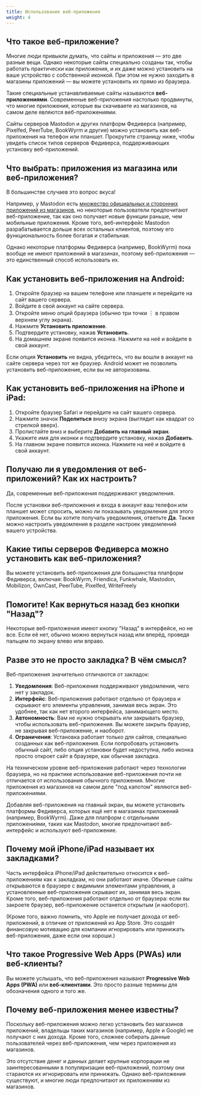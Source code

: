 ```yaml
---
title: Использование веб-приложения
weight: 4
---
```


## Что такое веб-приложение?

Многие люди привыкли думать, что сайты и приложения — это две разные вещи. Однако некоторые сайты специально созданы так, чтобы работать практически как приложения, и их даже можно установить на ваше устройство с собственной иконкой. При этом не нужно заходить в магазины приложений — вы можете установить их прямо из браузера.

Такие специальные устанавливаемые сайты называются **веб-приложениями**. Современные веб-приложения настолько продвинуты, что многие приложения, которые вы скачиваете из магазинов, на самом деле являются веб-приложениями.

Сайты серверов Mastodon и других платформ Федиверса (например, Pixelfed, PeerTube, BookWyrm и другие) можно установить как веб-приложения на телефон или планшет. Прокрутите страницу ниже, чтобы увидеть список типов серверов Федиверса, поддерживающих установку веб-приложений.

## Что выбрать: приложения из магазина или веб-приложения?

В большинстве случаев это вопрос вкуса!

Например, у Mastodon есть [множество официальных и сторонних приложений из
магазинов](/quick-start/choose-an-app), но некоторые пользователи предпочитают
веб-приложение, так как оно получает новые функции раньше, чем мобильные
приложения. Кроме того, веб-интерфейс Mastodon разрабатывается дольше всех
остальных клиентов, поэтому его функциональность более богатая и стабильная.

Однако некоторые платформы Федиверса (например, BookWyrm) пока вообще не имеют приложений в магазинах, поэтому веб-приложения — это единственный способ использовать их.

## Как установить веб-приложения на Android:

1. Откройте браузер на вашем телефоне или планшете и перейдите на сайт вашего сервера.
2. Войдите в свой аккаунт на сайте сервера.
3. Откройте меню опций браузера (обычно три точки ︙ в правом верхнем углу экрана).
4. Нажмите **Установить приложение**.
5. Подтвердите установку, нажав **Установить**.
6. На домашнем экране появится иконка. Нажмите на неё и войдите в свой аккаунт.

Если опция **Установить** не видна, убедитесь, что вы вошли в аккаунт на сайте сервера через тот же браузер. Android может не позволить установить веб-приложение, если вы не авторизованы.

## Как установить веб-приложения на iPhone и iPad:

1. Откройте браузер Safari и перейдите на сайт вашего сервера.
2. Нажмите значок **Поделиться** внизу экрана (выглядит как квадрат со стрелкой вверх).
3. Пролистайте вниз и выберите **Добавить на главный экран**.
4. Укажите имя для иконки и подтвердите установку, нажав **Добавить**.
5. На главном экране появится иконка. Нажмите на неё и войдите в свой аккаунт.

## Получаю ли я уведомления от веб-приложений? Как их настроить?

Да, современные веб-приложения поддерживают уведомления.

После установки веб-приложения и входа в аккаунт ваш телефон или планшет может спросить, можно ли показывать уведомления для этого приложения. Если вы хотите получать уведомления, ответьте **Да**. Также можно настроить уведомления в разделе настроек уведомлений вашего устройства.

## Какие типы серверов Федиверса можно установить как веб-приложения?

Вы можете установить веб-приложения для большинства платформ Федиверса, включая:
BookWyrm, Friendica, Funkwhale, Mastodon, Mobilizon, OwnCast, PeerTube,
Pixelfed, WriteFreely

## Помогите! Как вернуться назад без кнопки "Назад"?

Некоторые веб-приложения имеют кнопку "Назад" в интерфейсе, но не все. Если её нет, обычно можно вернуться назад или вперёд, проведя пальцем по экрану влево или вправо.

## Разве это не просто закладка? В чём смысл?

Веб-приложения значительно отличаются от закладок:
1. **Уведомления**: Веб-приложения поддерживают уведомления, чего нет у закладок.
2. **Интерфейс**: Веб-приложения работают отдельно от браузера и скрывают его элементы управления, занимая весь экран. Это удобнее, так как нет второго интерфейса, занимающего место.
3. **Автономность**: Вам не нужно открывать или закрывать браузер, чтобы использовать веб-приложения. Вы можете закрыть браузер, не закрывая веб-приложение, и наоборот.
4. **Ограничения**: Установка работает только для сайтов, специально созданных как веб-приложения. Если попробовать установить обычный сайт, либо опция установки будет недоступна, либо иконка просто откроет сайт в браузере, как обычная закладка.

На техническом уровне веб-приложения работают через технологии браузера, но на практике использование веб-приложения почти не отличается от использования обычного приложения. Многие приложения из магазинов на самом деле "под капотом" являются веб-приложениями.

Добавляя веб-приложения на главный экран, вы можете установить платформы
Федиверса, которых ещё нет в магазинах приложений (например, BookWyrm). Даже для
платформ с отдельными приложениями, таких как Mastodon, многие предпочитают
веб-интерфейс и используют веб-приложение.

## Почему мой iPhone/iPad называет их закладками?

Часть интерфейса iPhone/iPad действительно относится к веб-приложениям как к закладкам, но они работают иначе. Обычные сайты открываются в браузере с видимыми элементами управления, а установленные веб-приложения скрывают их, занимая весь экран. Кроме того, веб-приложения работают отдельно от браузера: если вы закроете браузер, веб-приложение останется открытым (и наоборот).

(Кроме того, важно помнить, что Apple не получает дохода от веб-приложений, в отличие от приложений из App Store. Это создаёт финансовую мотивацию для компании игнорировать или принижать веб-приложения, даже если они хороши.)

## Что такое Progressive Web Apps (PWAs) или веб-клиенты?

Вы можете услышать, что веб-приложения называют **Progressive Web Apps (PWA)** или **веб-клиентами**. Это просто разные термины для обозначения одного и того же.

## Почему веб-приложения менее известны?

Поскольку веб-приложения можно легко установить без магазинов приложений, владельцы таких магазинов (например, Apple и Google) не получают с них дохода. Кроме того, сложнее собирать данные пользователей через веб-приложения, чем через приложения из магазинов.

Это отсутствие денег и данных делает крупные корпорации не заинтересованными в популяризации веб-приложений, поэтому они стараются их игнорировать или принижать. Однако веб-приложения существуют, и многие люди предпочитают их приложениям из магазинов.